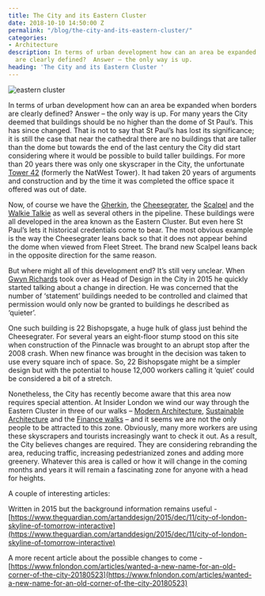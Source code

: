 ```yaml
---
title: The City and its Eastern Cluster
date: 2018-10-10 14:50:00 Z
permalink: "/blog/the-city-and-its-eastern-cluster/"
categories:
- Architecture
description: In terms of urban development how can an area be expanded when borders
  are clearly defined?  Answer – the only way is up.
heading: 'The City and its Eastern Cluster '
---
```


![eastern cluster](/uploads/eastern-cluster_1.jpg)

In terms of urban development how can an area be expanded when borders are clearly defined?  Answer – the only way is up.  For many years the City deemed that buildings should be no higher than the dome of St Paul’s.  This has since changed.  That is not to say that St Paul’s has lost its significance; it is still the case that near the cathedral there are no buildings that are taller than the dome but towards the end of the last century the City did start considering where it would be possible to build taller buildings.  For more than 20 years there was only one skyscraper in the City, the unfortunate [Tower 42](http://www.tower42.com/) (formerly the NatWest Tower).  It had taken 20 years of arguments and construction and by the time it was completed the office space it offered was out of date.



Now, of course we have the [Gherkin](http://www.thegherkinlondon.com/), the [Cheesegrater](https://www.theleadenhallbuilding.com/), the [Scalpel](https://thescalpelec3.co.uk/building-alt/) and the [Walkie Talkie](https://skygarden.london/about) as well as several others in the pipeline.  These buildings were all developed in the area known as the Eastern Cluster. But even here St Paul’s lets it historical credentials come to bear. The most obvious example is the way the Cheesegrater leans back so that it does not appear behind the dome when viewed from Fleet Street. The brand new Scalpel leans back in the opposite direction for the same reason.



But where might all of this development end?  It’s still very unclear.  When [Gwyn Richards](http://www.newlondonarchitecture.org/nla-network/people/speakers/r/gwyn-richards) took over as Head of Design in the City in 2015 he quickly started talking about a change in direction.  He was concerned that the number of ‘statement’ buildings needed to be controlled and claimed that permission would only now be granted to buildings he described as ‘quieter’.



One such building is 22 Bishopsgate, a huge hulk of glass just behind the Cheesegrater.  For several years an eight-floor stump stood on this site when construction of the Pinnacle was brought to an abrupt stop after the 2008 crash.  When new finance was brought in the decision was taken to use every square inch of space.  So, 22 Bishopsgate might be a simpler design but with the potential to house 12,000 workers calling it ‘quiet’ could be considered a bit of a stretch.



Nonetheless, the City has recently become aware that this area now requires special attention.  At Insider London we wind our way through the Eastern Cluster in three of our walks – [Modern Architecture](https://www.insiderlondon.com/london/educational-tours/modern-architecture-tour/#modern-architecture), [Sustainable Architecture](https://www.insiderlondon.com/london/educational-tours/sustainable-london-architecture-tour/#sustainable-architecture) and the [Finance walks](https://www.insiderlondon.com/london/educational-tours/london-finance-walking-tour/) – and it seems we are not the only people to be attracted to this zone.  Obviously, many more workers are using these skyscrapers and tourists increasingly want to check it out.  As a result, the City believes changes are required.  They are considering rebranding the area, reducing traffic, increasing pedestrianized zones and adding more greenery.  Whatever this area is called or how it will change in the coming months and years it will remain a fascinating zone for anyone with a head for heights.



A couple of interesting articles:



Written in 2015 but the background information remains useful - [https://www.theguardian.com/artanddesign/2015/dec/11/city-of-london-skyline-of-tomorrow-interactive](https://www.theguardian.com/artanddesign/2015/dec/11/city-of-london-skyline-of-tomorrow-interactive)

A more recent article about the possible changes to come - [https://www.fnlondon.com/articles/wanted-a-new-name-for-an-old-corner-of-the-city-20180523](https://www.fnlondon.com/articles/wanted-a-new-name-for-an-old-corner-of-the-city-20180523)
